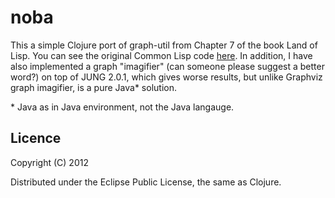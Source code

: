 # noba

This a simple Clojure port of graph-util from Chapter 7 of the book Land of Lisp. You can see the original
Common Lisp code [here](http://landoflisp.com/graph-util.lisp). In addition, I have also implemented a graph
"imagifier" (can someone please suggest a better word?) on top of JUNG 2.0.1, which gives worse results, but
unlike Graphviz graph imagifier, is a pure Java\* solution.

\*<suffix> Java as in Java environment, not the Java langauge.

## Licence

Copyright (C) 2012

Distributed under the Eclipse Public License, the same as Clojure.
